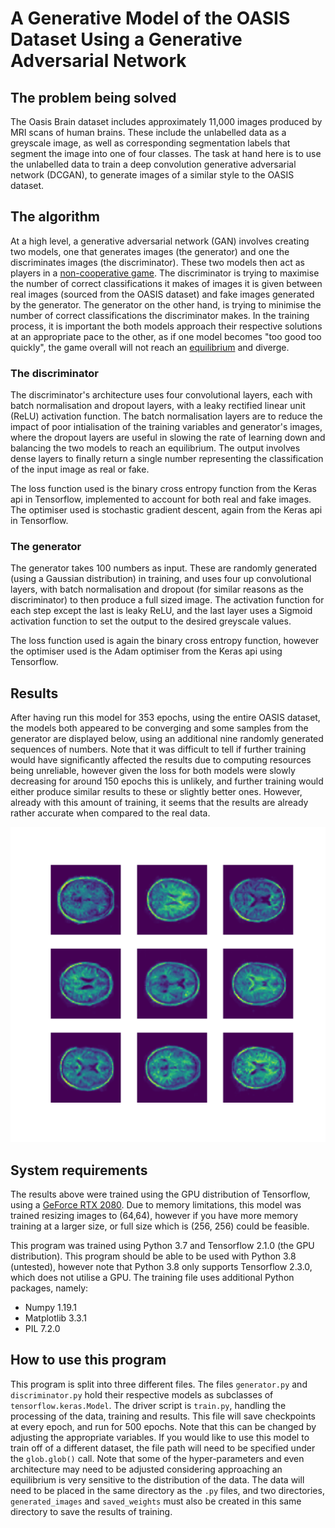 # A Generative Model of the OASIS Dataset Using a Generative Adversarial Network

## The problem being solved
The Oasis Brain dataset includes approximately 11,000 images produced by MRI scans of human brains. These include the unlabelled data as a greyscale image, as well as corresponding segmentation labels that segment the image into one of four classes. The task at hand here is to use the unlabelled data to train a deep convolution generative adversarial network (DCGAN), to generate images of a similar style to the OASIS dataset.

## The algorithm
At a high level, a generative adversarial network (GAN) involves creating two models, one that generates images (the generator) and one the discriminates images (the discriminator). These two models then act as players in a [non-cooperative game](https://en.wikipedia.org/wiki/Non-cooperative_game_theory). The discriminator is trying to maximise the number of correct classifications it makes of images it is given between real images (sourced from the OASIS dataset) and fake images generated by the generator. The generator on the other hand, is trying to minimise the number of correct classifications the discriminator makes. In the training process, it is important the both models approach their respective solutions at an appropriate pace to the other, as if one model becomes "too good too quickly", the game overall will not reach an [equilibrium](https://en.wikipedia.org/wiki/Nash_equilibrium) and diverge.

### The discriminator
The discriminator's architecture uses four convolutional layers, each with batch normalisation and dropout layers, with a leaky rectified linear unit (ReLU) activation function. The batch normalisation layers are to reduce the impact of poor intialisation of the training variables and generator's images, where the dropout layers are useful in slowing the rate of learning down and balancing the two models to reach an equilibrium. The output involves dense layers to finally return a single number representing the classification of the input image as real or fake.

The loss function used is the binary cross entropy function from the Keras api in Tensorflow, implemented to account for both real and fake images. The optimiser used is stochastic gradient descent, again from the Keras api in Tensorflow.

### The generator
The generator takes 100 numbers as input. These are randomly generated (using a Gaussian distribution) in training, and uses four up convolutional layers, with batch normalisation and dropout (for similar reasons as the discriminator) to then produce a full sized image. The activation function for each step except the last is leaky ReLU, and the last layer uses a Sigmoid activation function to set the output to the desired greyscale values.

The loss function used is again the binary cross entropy function, however the optimiser used is the Adam optimiser from the Keras api using Tensorflow.

## Results
After having run this model for 353 epochs, using the entire OASIS dataset, the models both appeared to be converging and some samples from the generator are displayed below, using an additional nine randomly generated sequences of numbers. Note that it was difficult to tell if further training would have significantly affected the results due to computing resources being unreliable, however given the loss for both models were slowly decreasing for around 150 epochs this is unlikely, and further training would either produce similar results to these or slightly better ones. However, already with this amount of training, it seems that the results are already rather accurate when compared to the real data.

<div align="center">
    <img src="./resources/fake-images.png" >
</div>

## System requirements
The results above were trained using the GPU distribution of Tensorflow, using a [GeForce RTX 2080](https://www.nvidia.com/en-us/geforce/graphics-cards/rtx-2080/). Due to memory limitations, this model was trained resizing images to (64,64), however if you have more memory training at a larger size, or full size which is (256, 256) could be feasible.

This program was trained using Python 3.7 and Tensorflow 2.1.0 (the GPU distribution). This program should be able to be used with Python 3.8 (untested), however note that Python 3.8 only supports Tensorflow 2.3.0, which does not utilise a GPU. The training file uses additional Python packages, namely:

* Numpy 1.19.1
* Matplotlib 3.3.1
* PIL 7.2.0

## How to use this program
This program is split into three different files. The files `generator.py` and `discriminator.py` hold their respective models as subclasses of `tensorflow.keras.Model`. The driver script is `train.py`, handling the processing of the data, training and results. This file will save checkpoints at every epoch, and run for 500 epochs. Note that this can be changed by adjusting the appropriate variables. If you would like to use this model to train off of a different dataset, the file path will need to be specified under the `glob.glob()` call. Note that some of the hyper-parameters and even architecture may need to be adjusted considering approaching an equilibrium is very sensitive to the distribution of the data. The data will need to be placed in the same directory as the `.py` files, and two directories, `generated_images` and `saved_weights` must also be created in this same directory to save the results of training.

